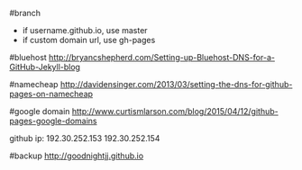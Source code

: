 #branch
- if username.github.io, use master
- if custom domain url, use gh-pages

#bluehost
http://bryancshepherd.com/Setting-up-Bluehost-DNS-for-a-GitHub-Jekyll-blog

#namecheap
http://davidensinger.com/2013/03/setting-the-dns-for-github-pages-on-namecheap

#google domain
http://www.curtismlarson.com/blog/2015/04/12/github-pages-google-domains

github ip:
192.30.252.153
192.30.252.154

#backup
http://goodnightjj.github.io
